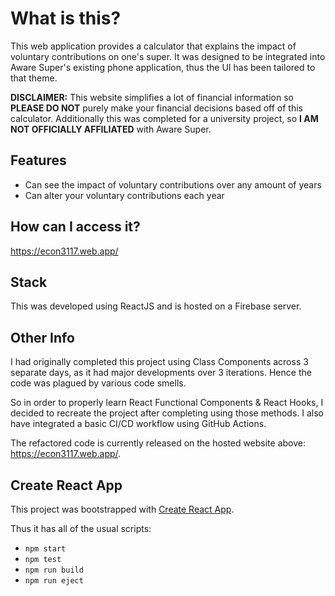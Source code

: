 # What is this?
This web application provides a calculator that explains the impact of voluntary contributions on one's super. It was designed to be integrated into Aware Super's existing phone application, thus the UI has been tailored to that theme.

**DISCLAIMER:** This website simplifies a lot of financial information so **PLEASE DO NOT** purely make your financial decisions based off of this calculator. Additionally this was completed for a university project, so **I AM NOT OFFICIALLY AFFILIATED** with Aware Super.

## Features
* Can see the impact of voluntary contributions over any amount of years
* Can alter your voluntary contributions each year

## How can I access it?
https://econ3117.web.app/

## Stack
This was developed using ReactJS and is hosted on a Firebase server.

## Other Info
I had originally completed this project using Class Components across 3 separate days, as it had major developments over 3 iterations. Hence the code was plagued by various code smells.

So in order to properly learn React Functional Components & React Hooks, I decided to recreate the project after completing using those methods. I also have integrated a basic CI/CD workflow using GitHub Actions.

The refactored code is currently released on the hosted website above: https://econ3117.web.app/.

## Create React App
This project was bootstrapped with [Create React App](https://github.com/facebook/create-react-app).

Thus it has all of the usual scripts:
* `npm start`
* `npm test`
* `npm run build`
* `npm run eject`
